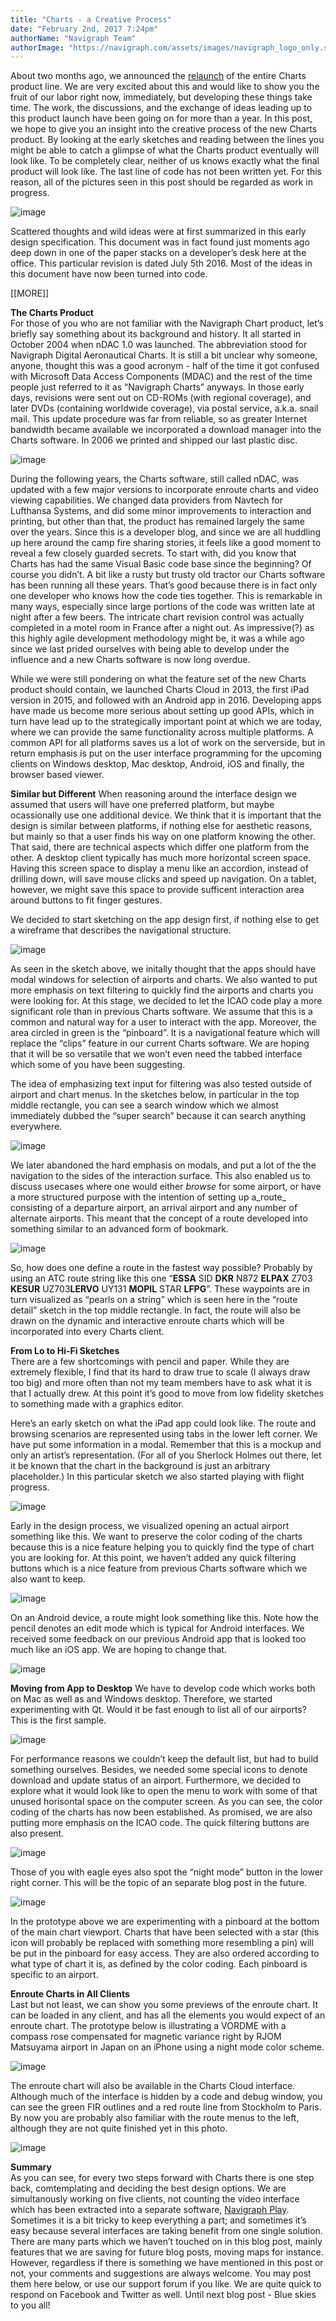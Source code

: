 ```yaml
---
title: "Charts - a Creative Process"
date: "February 2nd, 2017 7:24pm"
authorName: "Navigraph Team"
authorImage: "https://navigraph.com/assets/images/navigraph_logo_only.svg"
---
```


 About two months ago, we announced the [relaunch](http://blog.navigraph.com/post/153344256881/uncovering-next-version-of-charts) of the entire Charts product line. We are very excited about this and would like to show you the fruit of our labor right now, immediately, but developing these things take time. The work, the discussions, and the exchange of ideas leading up to this product launch have been going on for more than a year. In this post, we hope to give you an insight into the creative process of the new Charts product. By looking at the early sketches and reading between the lines you might be able to catch a glimpse of what the Charts product eventually will look like. To be completely clear, neither of us knows exactly what the final product will look like. The last line of code has not been written yet. For this reason, all of the pictures seen in this post should be regarded as work in progress.

![image](/media/156722731241_0.jpg) 

 Scattered thoughts and wild ideas were at first summarized in this early design specification. This document was in fact found just moments ago deep down in one of the paper stacks on a developer’s desk here at the office. This particular revision is dated July 5th 2016\. Most of the ideas in this document have now been turned into code.

 \[\[MORE\]\]

**The Charts Product**  
For those of you who are not familiar with the Navigraph Chart product, let’s briefly say something about its background and history. It all started in October 2004 when nDAC 1.0 was launched. The abbreviation stood for Navigraph Digital Aeronautical Charts. It is still a bit unclear why someone, anyone, thought this was a good acronym - half of the time it got confused with Microsoft Data Access Components (MDAC) and the rest of the time people just referred to it as “Navigraph Charts” anyways. In those early days, revisions were sent out on CD-ROMs (with regional coverage), and later DVDs (containing worldwide coverage), via postal service, a.k.a. snail mail. This update procedure was far from reliable, so as greater Internet bandwidth became available we incorporated a download manager into the Charts software. In 2006 we printed and shipped our last plastic disc.

![image](/media/156722731241_1.jpg) 

  
 During the following years, the Charts software, still called nDAC, was updated with a few major versions to incorporate enroute charts and video viewing capabilities. We changed data providers from Navtech for Lufthansa Systems, and did some minor improvements to interaction and printing, but other than that, the product has remained largely the same over the years. Since this is a developer blog, and since we are all huddling up here around the camp fire sharing stories, it feels like a good moment to reveal a few closely guarded secrets. To start with, did you know that Charts has had the same Visual Basic code base since the beginning? Of course you didn’t. A bit like a rusty but trusty old tractor our Charts software has been running all these years. That’s good because there is in fact only one developer who knows how the code ties together. This is remarkable in many ways, especially since large portions of the code was written late at night after a few beers. The intricate chart revision control was actually completed in a motel room in France after a night out. As impressive(?) as this highly agile development methodology might be, it was a while ago since we last prided ourselves with being able to develop under the influence and a new Charts software is now long overdue.

 While we were still pondering on what the feature set of the new Charts product should contain, we launched Charts Cloud in 2013, the first iPad version in 2015, and followed with an Android app in 2016\. Developing apps have made us become more serious about setting up good APIs, which in turn have lead up to the strategically important point at which we are today, where we can provide the same functionality across multiple platforms. A common API for all platforms saves us a lot of work on the serverside, but in return emphasis is put on the user interface programming for the upcoming clients on Windows desktop, Mac desktop, Android, iOS and finally, the browser based viewer.

**Similar but Different** 
When reasoning around the interface design we assumed that users will have one preferred platform, but maybe ocassionally use one additional device. We think that it is important that the design is similar between platforms, if nothing else for aesthetic reasons, but mainly so that a user finds his way on one platform knowing the other. That said, there are technical aspects which differ one platform from the other. A desktop client typically has much more horizontal screen space. Having this screen space to display a menu like an accordion, instead of drilling down, will save mouse clicks and speed up navigation. On a tablet, however, we might save this space to provide sufficent interaction area around buttons to fit finger gestures. 

 We decided to start sketching on the app design first, if nothing else to get a wireframe that describes the navigational structure.

![image](/media/156722731241_2.jpg) 

 As seen in the sketch above, we initally thought that the apps should have modal windows for selection of airports and charts. We also wanted to put more emphasis on text filtering to quickly find the airports and charts you were looking for. At this stage, we decided to let the ICAO code play a more significant role than in previous Charts software. We assume that this is a common and natural way for a user to interact with the app. Moreover, the area circled in green is the “pinboard”. It is a navigational feature which will replace the “clips” feature in our current Charts software. We are hoping that it will be so versatile that we won’t even need the tabbed interface which some of you have been suggesting.

 The idea of emphasizing text input for filtering was also tested outside of airport and chart menus. In the sketches below, in particular in the top middle rectangle, you can see a search window which we almost immediately dubbed the “super search” because it can search anything everywhere.

![image](/media/156722731241_3.png) 

 We later abandoned the hard emphasis on modals, and put a lot of the the navigation to the sides of the interaction surface. This also enabled us to discuss usecases where one would either _browse_ for some airport, or have a more structured purpose with the intention of setting up a_route_ consisting of a departure airport, an arrival airport and any number of alternate airports. This meant that the concept of a route developed into something similar to an advanced form of bookmark.  

![image](/media/156722731241_4.png) 

 So, how does one define a route in the fastest way possible? Probably by using an ATC route string like this one “**ESSA** SID **DKR** N872 **ELPAX** Z703 **KESUR** UZ703**LERVO** UY131 **MOPIL** STAR **LFPG**”. These waypoints are in turn visualized as “pearls on a string” which is seen here in the “route detail” sketch in the top middle rectangle. In fact, the route will also be drawn on the dynamic and interactive enroute charts which will be incorporated into every Charts client. 

**From Lo to Hi-Fi Sketches**  
There are a few shortcomings with pencil and paper. While they are extremely flexible, I find that its hard to draw true to scale (I always draw too big) and more often than not my team members have to ask what it is that I actually drew. At this point it’s good to move from low fidelity sketches to something made with a graphics editor.

 Here’s an early sketch on what the iPad app could look like. The route and browsing scenarios are represented using tabs in the lower left corner. We have put some information in a modal. Remember that this is a mockup and only an artist’s representation. (For all of you Sherlock Holmes out there, let it be known that the chart in the background is just an arbitrary placeholder.) In this particular sketch we also started playing with flight progress.

![image](/media/156722731241_5.png) 

 Early in the design process, we visualized opening an actual airport something like this. We want to preserve the color coding of the charts because this is a nice feature helping you to quickly find the type of chart you are looking for. At this point, we haven’t added any quick filtering buttons which is a nice feature from previous Charts software which we also want to keep.

![image](/media/156722731241_6.png) 

 On an Android device, a route might look something like this. Note how the pencil denotes an edit mode which is typical for Android interfaces. We received some feedback on our previous Android app that is looked too much like an iOS app. We are hoping to change that.

![image](/media/156722731241_7.png) 

**Moving from App to Desktop** 
We have to develop code which works both on Mac as well as and Windows desktop. Therefore, we started experimenting with Qt. Would it be fast enough to list all of our airports? This is the first sample. 

![image](/media/156722731241_8.png) 

 For performance reasons we couldn’t keep the default list, but had to build something ourselves. Besides, we needed some special icons to denote download and update status of an airport. Furthermore, we decided to explore what it would look like to open the menu to work with some of that unused horisontal space on the computer screen. As you can see, the color coding of the charts has now been established. As promised, we are also putting more emphasis on the ICAO code. The quick filtering buttons are also present.  

![image](/media/156722731241_9.png) 

 Those of you with eagle eyes also spot the “night mode” button in the lower right corner. This will be the topic of an separate blog post in the future.

![image](/media/156722731241_10.png) 

 In the prototype above we are experimenting with a pinboard at the bottom of the main chart viewport. Charts that have been selected with a star (this icon will probably be replaced with something more resembling a pin) will be put in the pinboard for easy access. They are also ordered according to what type of chart it is, as defined by the color coding. Each pinboard is specific to an airport. 

**Enroute Charts in All Clients**  
Last but not least, we can show you some previews of the enroute chart. It can be loaded in any client, and has all the elements you would expect of an enroute chart. The prototype below is illustrating a VORDME with a compass rose compensated for magnetic variance right by RJOM Matsuyama airport in Japan on an iPhone using a night mode color scheme.

![image](/media/156722731241_11.jpg) 

 The enroute chart will also be available in the Charts Cloud interface. Although much of the interface is hidden by a code and debug window, you can see the green FIR outlines and a red route line from Stockholm to Paris. By now you are probably also familiar with the route menus to the left, although they are not quite finished yet in this photo.

![image](/media/156722731241_12.jpg) 

**Summary**  
As you can see, for every two steps forward with Charts there is one step back, comtemplating and deciding the best design options. We are simultanously working on five clients, not counting the video interface which has been extracted into a separate software, [Navigraph Play](http://blog.navigraph.com/post/154164840476/navigraph-play-a-video-on-demand-service-for). Sometimes it is a bit tricky to keep everything a part; and sometimes it’s easy because several interfaces are taking benefit from one single solution. There are many parts which we haven’t touched on in this blog post, mainly features that we are saving for future blog posts, moving maps for instance. However, regardless if there is something we have mentioned in this post or not, your comments and suggestions are always welcome. You may post them here below, or use our support forum if you like. We are quite quick to respond on Facebook and Twitter as well. Until next blog post - Blue skies to you all!
